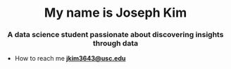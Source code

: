 <h1 align="center">My name is Joseph Kim</h1>
<h3 align="center">A data science student passionate about discovering insights through data</h3>

- How to reach me **jkim3643@usc.edu**

